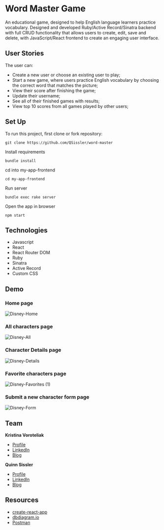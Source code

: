 # Word Master Game
An educational game, designed to help English language learners practice vocabulary. Designed and developed Ruby/Active Record/Sinatra backend with full CRUD functionality that allows users to create, edit, save and delete, with JavaScript/React frontend to create an engaging user interface.

## User Stories

The user can:

- Create a new user or choose an existing user to play;
- Start a new game, where users practice English vocabulary by choosing the correct word that matches the picture;
- View their score after finishing the game;
- Update their username;
- See all of their finished games with results;
- View top 10 scores from all games played by other users;

## Set Up

To run this project, first clone or fork repository:

```
git clone https://github.com/QSissler/word-master
```

Install requirements

```
bundle install
```

cd into my-app-frontend

```
cd my-app-frontend
```

Run server 

```
bundle exec rake server
```

Open the app in browser

```
npm start
```


## Technologies

- Javascript
- React
- React Router DOM
- Ruby
- Sinatra
- Active Record
- Custom CSS

## Demo

### Home page
![Disney-Home](https://user-images.githubusercontent.com/105557320/200914032-af20c794-053a-4996-9099-e6f5b382bc4d.png)

### All characters page

![Disney-All](https://user-images.githubusercontent.com/105557320/200914071-ba411672-d890-4d35-8e76-a85a04d2ecfd.png)

### Character Details page
![Disney-Details](https://user-images.githubusercontent.com/105557320/200914110-578b1101-8d13-4075-af77-4a1be5ff377a.png)

### Favorite characters page 
![Disney-Favorites (1)](https://user-images.githubusercontent.com/105557320/200914157-e46e1503-7bd0-46e8-ad4a-c29456b20129.png)

### Submit a new character form page
![Disney-Form](https://user-images.githubusercontent.com/105557320/200914204-3993750b-9ce8-43f3-ba83-bf59683fc412.png)


## Team
**Kristina Voroteliak**

- [Profile](https://github.com/chrispavla)
- [LinkedIn](https://www.linkedin.com/in/kristina-voroteliak/)
- [Blog](https://dev.to/chrispavla)

**Quinn Sissler**

- [Profile](https://github.com/QSissler)
- [LinkedIn](https://www.linkedin.com/in/quinn-sissler/)
- [Blog](https://dev.to/qsissler)

## Resources

- [create-react-app][]
- [dbdiagram.io][]
- [Postman][postman download]

[create-react-app]: https://create-react-app.dev/docs/getting-started
[create repo]: https://docs.github.com/en/get-started/quickstart/create-a-repo
[dbdiagram.io]: https://dbdiagram.io/
[postman download]: https://www.postman.com/downloads/
[network tab]: https://developer.chrome.com/docs/devtools/network/
